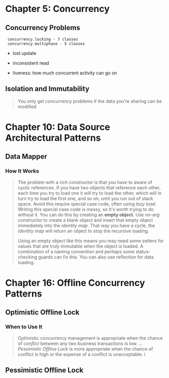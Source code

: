 # Chapter 5: Concurrency
## Concurrency Problems
```
 concurrency.locking - 7 classes
 concurrency.multiphase - 5 classes
```
* lost update
* inconsistent read

* liveness: how much concurrent activity can go on
## Isolation and Immutability
> You only get concurrency problems if the data you're sharing can be modified

# Chapter 10: Data Source Architectural Patterns
## Data Mapper
### How It Works
> The problem with a *rich constructor* is that you have to aware of cyclic references. If you have two objects that reference each other, each time you try to load one it will try to load the other, which will in turn try to load the first one, and so on, until you run out of stack space.  Avoid this require special case code, often using *lazy load*. Writing this special case code is messy, so it's worth trying to do without it. You can do this by creating an **empty object**. Use *no-arg constructor* to create a blank object and insert that empty object immediately into the *identity map*. That way you have a cycle, the *identity map* will return an object to stop the recursive loading.
>
> Using an empty object like this means you may need some setters for values that are truly immutable when the object is loaded. A combination of a naming convention and perhaps some status-checking guards can fix this. You can also use reflection for data loading.

# Chapter 16: Offline Concurrency Patterns
## Optimistic Offline Lock
### When to Use It
> Optimistic concurrency management is appropriate when the chance of *conflict* between any two business transactions is low. ... *Pessimistic Offline Lock* is more appropriate when the chance of conflict is high or the expense of a conflict is unacceptable.
i
## Pessimistic Offline Lock
